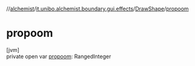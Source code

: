 //[alchemist](../../../index.md)/[it.unibo.alchemist.boundary.gui.effects](../index.md)/[DrawShape](index.md)/[propoom](propoom.md)

# propoom

[jvm]\
private open var [propoom](propoom.md): RangedInteger
